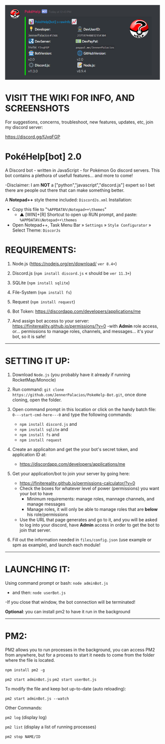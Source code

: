 <img src="https://raw.githubusercontent.com/JennerPalacios/PokeHelp-Bot/master/img/screenShots/infoBot.png" />

# VISIT THE WIKI FOR INFO, AND SCREENSHOTS

For suggestions, concerns, troubleshoot, new features, updates, etc, join my discord server: 

https://discord.gg/fJvqFGP

# PokéHelp[bot] 2.0

A Discord bot - written in JavaScript - for Pokémon Go discord servers. This bot contains a plethora of usefull features... and more to come!

-Disclaimer: I am **NOT** a ["python","javascript","discord.js"] expert so I bet there are people out there that can make something better.

A **Notepad++** style theme included: `DiscordJs.xml`
Installation:
   * Copy this file to "`%APPDATA%\Notepad++\themes`"
      * ▲ [WIN]+[R] Shortcut to open up RUN prompt, and paste: `%APPDATA%\Notepad++\themes`
   * Open Notepad++, Task Menu Bar » `Settings` » `Style Configurator` » Select Theme: `DiscorJs`

# REQUIREMENTS:

1) Node.js (https://nodejs.org/en/download/ `ver 8.4+`)

2) Discord.js (`npm install discord.js` « should be `ver 11.3+`) 

3) SQLite (`npm install sqlite`) 

4) File-System (`npm install fs`) 

5) Request (`npm install request`) 

6) Bot Token: https://discordapp.com/developers/applications/me  

7) And assign bot access to your server: https://finitereality.github.io/permissions/?v=0
-with **Admin** role access, or... permissions to manage roles, channels, and messages... it's your bot, so it is safe!

<hr />

# SETTING IT UP:

1. Download `Node.js` (you probably have it already if running RocketMap/Monocle)

2. Run command: `git clone https://github.com/JennerPalacios/PokeHelp-Bot.git`, once done cloning, open the folder.

3. Open command prompt in this location or click on the handy batch file: `0---start-cmd-here---0` and type the following commands:
   * `npm install discord.js` and
   * `npm install sqlite` and
   * `npm install fs` and
   * `npm install request`

4. Create an applicaiton and get the your bot's secret token, and application ID at:
   * https://discordapp.com/developers/applications/me 

5. Get your application/bot to join your server by going here:
   * https://finitereality.github.io/permissions-calculator/?v=0
   * Check the boxes for whatever level of power (permissions) you want your bot to have
     * Minimum requirements: manage roles, mannage channels, and manage messages
     * Manage roles, it will only be able to manage roles that are **below** his role/permissions
   * Use the URL that page generates and go to it, and you will be asked to log into your discord, have **Admin** access in order to get the bot to join that server.

5. Fill out the information needed in `files/config.json` (use example or spm as example), and launch each module!

<hr />

# LAUNCHING IT:

Using command prompt or bash: `node adminBot.js`
  * and then: `node userBot.js`

-If you close that window, the bot connection will be terminated!

**Optional**: you can install pm2 to have it run in the background

<hr />

# PM2:

PM2 allows you to run processes in the background, you can access PM2 from anywhere, but for a process to start it needs to come from the folder where the file is located.

`npm install pm2 -g`

`pm2 start adminBot.js`
`pm2 start userBot.js`

To modify the file and keep bot up-to-date (auto reloading):

`pm2 start adminBot.js --watch`

Other Commands:

`pm2 log` (display log)

`pm2 list` (display a list of running processes)

`pm2 stop NAME/ID`
